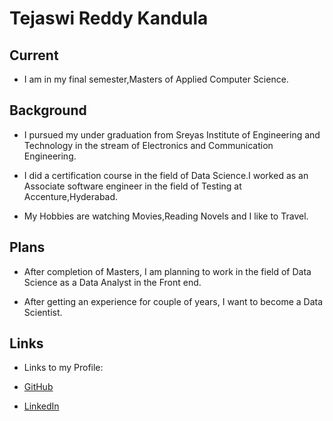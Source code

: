# Tejaswi Reddy Kandula

## Current
- I am in my final semester,Masters of Applied Computer Science.

## Background
- I pursued my under graduation from Sreyas Institute of Engineering and Technology in the stream of Electronics and Communication Engineering.

- I did a certification course in the field of Data Science.I worked as an Associate software engineer in the field of Testing at Accenture,Hyderabad.

- My Hobbies are watching Movies,Reading Novels and I like to Travel.

## Plans
- After completion of Masters, I am planning to work in the field of Data Science as a Data Analyst in the Front end.

- After getting an experience for couple of years, I want to become a Data Scientist.
## Links

- Links to my Profile:

- [GitHub](https://github.com/Teju2404)

- [LinkedIn](https://www.linkedin.com/in/tejaswi-reddy-kandula-800468128/)
